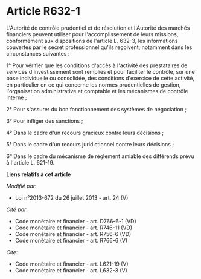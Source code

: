# Article R632-1

L'Autorité de contrôle prudentiel et de résolution et l'Autorité des marchés financiers peuvent utiliser pour
l'accomplissement de leurs missions, conformément aux dispositions de l'article L. 632-3, les informations couvertes par le
secret professionnel qu'ils reçoivent, notamment dans les circonstances suivantes : 

1° Pour vérifier que les conditions d'accès à l'activité des prestataires de services d'investissement sont remplies et pour
faciliter le contrôle, sur une base individuelle ou consolidée, des conditions d'exercice de cette activité, en particulier
en ce qui concerne les normes prudentielles de gestion, l'organisation administrative et comptable et les mécanismes de
contrôle interne ; 

2° Pour s'assurer du bon fonctionnement des systèmes de négociation ; 

3° Pour infliger des sanctions ; 

4° Dans le cadre d'un recours gracieux contre leurs décisions ; 

5° Dans le cadre d'un recours juridictionnel contre leurs décisions ; 

6° Dans le cadre du mécanisme de règlement amiable des différends prévu à l'article L. 621-19.

**Liens relatifs à cet article**

_Modifié par_:

  - Loi n°2013-672 du 26 juillet 2013 - art. 24 (V)

_Cité par_:

  - Code monétaire et financier - art. D766-6-1 (VD)
  - Code monétaire et financier - art. R746-11 (VD)
  - Code monétaire et financier - art. R756-6 (VD)
  - Code monétaire et financier - art. R766-6 (V)

_Cite_:

  - Code monétaire et financier - art. L621-19 (V)
  - Code monétaire et financier - art. L632-3 (V)
